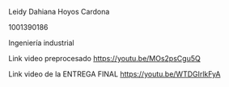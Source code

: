 Leidy Dahiana Hoyos Cardona 

1001390186

Ingeniería industrial

Link video preprocesado https://youtu.be/MOs2psCgu5Q

Link video de la ENTREGA FINAL https://youtu.be/WTDGIrlkFyA

